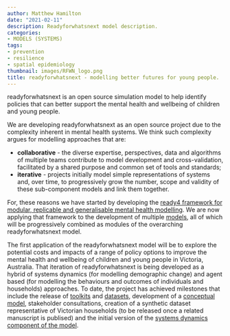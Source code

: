```yaml
---
author: Matthew Hamilton
date: "2021-02-11"
description: Readyforwhatsnext model description.
categories:
- MODELS (SYSTEMS)
tags:
- prevention
- resilience
- spatial epidemiology
thumbnail: images/RFWN_logo.png
title: readyforwhatsnext - modelling better futures for young people.
---
```


readyforwhatsnext is an open source simulation model to help identify policies that can better support the mental health and wellbeing of children and young people.

We are developing readyforwhatsnext as an open source project due to the complexity inherent in mental health systems. We think such complexity argues for modelling approaches that are:
- **collaborative** - the diverse expertise, perspectives, data and algorithms of multiple teams contribute to model development and cross-validation, facilitated by a shared purpose and common set of tools and standards;
- **iterative** - projects initially model simple representations of systems and, over time, to progressively grow the number, scope and validity of these sub-component models and link them together. 

For, these reasons we have started by developing the [ready4 framework for modular, replicable and generalisable mental health modelling](../about/). We are now applying that framework to the development of multiple [models](../categories/models/), all of which will be progressively combined as modules of the overarching readyforwhatsnext model. 

The first application of the readyforwhatsnext model will be to explore the potential costs and impacts of a range of policy options to improve the mental health and wellbeing of children and young people in Victoria, Australia. That iteration of readyforwhatsnext is being developed as a hybrid of systems dynamics (for modelling demographic change) and agent based (for modelling the behaviours and outcomes of individuals and households) approaches. To date, the project has achieved milestones that include the release of [toolkits](../../categories/readyforwhatsnext-toolkits) and [datasets](../../categories/readyforwhatsnext-datasets), development of a [conceptual model](https://dataverse.harvard.edu/file.xhtml?fileId=4419933&version=1.0), stakeholder consultations, creation of a synthetic dataset representative of Victorian households (to be released once a related manuscript is publised) and the initial version of the [systems dynamics component of the model](https://dataverse.harvard.edu/file.xhtml?fileId=4419934&version=1.0). 






